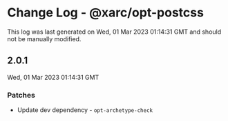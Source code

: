 # Change Log - @xarc/opt-postcss

This log was last generated on Wed, 01 Mar 2023 01:14:31 GMT and should not be manually modified.

## 2.0.1
Wed, 01 Mar 2023 01:14:31 GMT

### Patches

- Update dev dependency - `opt-archetype-check`

